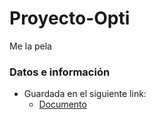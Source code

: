 # Proyecto-Opti
Me la pela
### Datos e información 
- Guardada en el siguiente link:
  - [Documento](https://docs.google.com/document/d/1b4AriJaskal7BICTW-rumk7lducsXSGr7e0InK1vad8/edit?tab=t.0)
